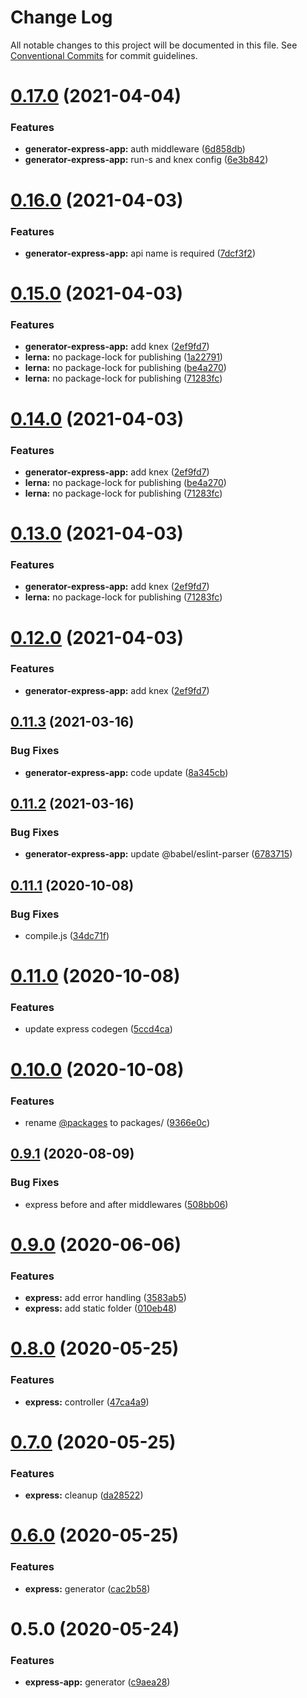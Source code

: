 # Change Log

All notable changes to this project will be documented in this file.
See [Conventional Commits](https://conventionalcommits.org) for commit guidelines.

# [0.17.0](https://github.com/dcai/common-packages/compare/@friendlyrobot/generator-express-app@0.16.0...@friendlyrobot/generator-express-app@0.17.0) (2021-04-04)


### Features

* **generator-express-app:** auth middleware ([6d858db](https://github.com/dcai/common-packages/commit/6d858db4e367f71909508b52714f6b428c323844))
* **generator-express-app:** run-s and knex config ([6e3b842](https://github.com/dcai/common-packages/commit/6e3b8426d1316351385fb53b7fe64f9fc4a64d38))





# [0.16.0](https://github.com/dcai/common-packages/compare/@friendlyrobot/generator-express-app@0.15.0...@friendlyrobot/generator-express-app@0.16.0) (2021-04-03)


### Features

* **generator-express-app:** api name is required ([7dcf3f2](https://github.com/dcai/common-packages/commit/7dcf3f2d02ca8109da2bbdd525c1e73126bb0d08))





# [0.15.0](https://github.com/dcai/common-packages/compare/@friendlyrobot/generator-express-app@0.11.3...@friendlyrobot/generator-express-app@0.15.0) (2021-04-03)


### Features

* **generator-express-app:** add knex ([2ef9fd7](https://github.com/dcai/common-packages/commit/2ef9fd75c2c3de76bf662d30357fe80e35a49ea7))
* **lerna:** no package-lock for publishing ([1a22791](https://github.com/dcai/common-packages/commit/1a22791121713a10dfa0a748557e25fba4a1e813))
* **lerna:** no package-lock for publishing ([be4a270](https://github.com/dcai/common-packages/commit/be4a2708a9d8e69a598c0cb52125628dcf4f4ca2))
* **lerna:** no package-lock for publishing ([71283fc](https://github.com/dcai/common-packages/commit/71283fcf4caa8028ee94aaf95f1fb1ce7259dfd3))





# [0.14.0](https://github.com/dcai/common-packages/compare/@friendlyrobot/generator-express-app@0.11.3...@friendlyrobot/generator-express-app@0.14.0) (2021-04-03)


### Features

* **generator-express-app:** add knex ([2ef9fd7](https://github.com/dcai/common-packages/commit/2ef9fd75c2c3de76bf662d30357fe80e35a49ea7))
* **lerna:** no package-lock for publishing ([be4a270](https://github.com/dcai/common-packages/commit/be4a2708a9d8e69a598c0cb52125628dcf4f4ca2))
* **lerna:** no package-lock for publishing ([71283fc](https://github.com/dcai/common-packages/commit/71283fcf4caa8028ee94aaf95f1fb1ce7259dfd3))





# [0.13.0](https://github.com/dcai/common-packages/compare/@friendlyrobot/generator-express-app@0.11.3...@friendlyrobot/generator-express-app@0.13.0) (2021-04-03)


### Features

* **generator-express-app:** add knex ([2ef9fd7](https://github.com/dcai/common-packages/commit/2ef9fd75c2c3de76bf662d30357fe80e35a49ea7))
* **lerna:** no package-lock for publishing ([71283fc](https://github.com/dcai/common-packages/commit/71283fcf4caa8028ee94aaf95f1fb1ce7259dfd3))





# [0.12.0](https://github.com/dcai/common-packages/compare/@friendlyrobot/generator-express-app@0.11.3...@friendlyrobot/generator-express-app@0.12.0) (2021-04-03)


### Features

* **generator-express-app:** add knex ([2ef9fd7](https://github.com/dcai/common-packages/commit/2ef9fd75c2c3de76bf662d30357fe80e35a49ea7))





## [0.11.3](https://github.com/dcai/common-packages/compare/@friendlyrobot/generator-express-app@0.11.2...@friendlyrobot/generator-express-app@0.11.3) (2021-03-16)


### Bug Fixes

* **generator-express-app:** code update ([8a345cb](https://github.com/dcai/common-packages/commit/8a345cb80d496051f90c436960d28bf564e3c493))





## [0.11.2](https://github.com/dcai/common-packages/compare/@friendlyrobot/generator-express-app@0.11.1...@friendlyrobot/generator-express-app@0.11.2) (2021-03-16)


### Bug Fixes

* **generator-express-app:** update @babel/eslint-parser ([6783715](https://github.com/dcai/common-packages/commit/6783715f6d791b2ec8e216d9fdf073fca64557d3))





## [0.11.1](https://github.com/dcai/common-packages/compare/@friendlyrobot/generator-express-app@0.11.0...@friendlyrobot/generator-express-app@0.11.1) (2020-10-08)


### Bug Fixes

* compile.js ([34dc71f](https://github.com/dcai/common-packages/commit/34dc71f45d1c26c13ffbdb3b4f1278dd1846131b))





# [0.11.0](https://github.com/dcai/common-packages/compare/@friendlyrobot/generator-express-app@0.10.0...@friendlyrobot/generator-express-app@0.11.0) (2020-10-08)


### Features

* update express codegen ([5ccd4ca](https://github.com/dcai/common-packages/commit/5ccd4caffbb1ddf19b85dcd983be6c68cf4e7f37))





# [0.10.0](https://github.com/dcai/common-packages/compare/@friendlyrobot/generator-express-app@0.9.1...@friendlyrobot/generator-express-app@0.10.0) (2020-10-08)


### Features

* rename [@packages](https://github.com/packages) to packages/ ([9366e0c](https://github.com/dcai/common-packages/commit/9366e0c2274b320eca03609296f260c84eefc76f))





## [0.9.1](https://github.com/dcai/common-packages/compare/@friendlyrobot/generator-express-app@0.9.0...@friendlyrobot/generator-express-app@0.9.1) (2020-08-09)


### Bug Fixes

* express before and after middlewares ([508bb06](https://github.com/dcai/common-packages/commit/508bb0676dd775652ebe4f548d9eb41ee52f0dad))





# [0.9.0](https://github.com/dcai/common-packages/compare/@friendlyrobot/generator-express-app@0.8.0...@friendlyrobot/generator-express-app@0.9.0) (2020-06-06)


### Features

* **express:** add error handling ([3583ab5](https://github.com/dcai/common-packages/commit/3583ab53b03b53c3bbefa7456978f22df3cf008a))
* **express:** add static folder ([010eb48](https://github.com/dcai/common-packages/commit/010eb48f0a053889393f1cd6ef97c673c466b211))





# [0.8.0](https://github.com/dcai/common-packages/compare/@friendlyrobot/generator-express-app@0.7.0...@friendlyrobot/generator-express-app@0.8.0) (2020-05-25)


### Features

* **express:** controller ([47ca4a9](https://github.com/dcai/common-packages/commit/47ca4a90f7aeec8d6ed1924190ff721945774412))





# [0.7.0](https://github.com/dcai/common-packages/compare/@friendlyrobot/generator-express-app@0.6.0...@friendlyrobot/generator-express-app@0.7.0) (2020-05-25)


### Features

* **express:** cleanup ([da28522](https://github.com/dcai/common-packages/commit/da285222c989ddedef9b2ced87fa20caf4bfa156))





# [0.6.0](https://github.com/dcai/common-packages/compare/@friendlyrobot/generator-express-app@0.5.0...@friendlyrobot/generator-express-app@0.6.0) (2020-05-25)


### Features

* **express:** generator ([cac2b58](https://github.com/dcai/common-packages/commit/cac2b58b78bfb6c8250125ae0ba23c54ffdc5031))





# 0.5.0 (2020-05-24)


### Features

* **express-app:** generator ([c9aea28](https://github.com/dcai/common-packages/commit/c9aea28))

